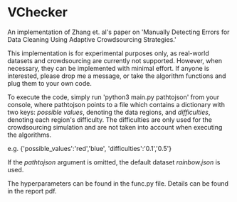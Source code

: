# VChecker
An implementation of Zhang et. al's paper on 'Manually Detecting Errors for Data Cleaning Using Adaptive Crowdsourcing Strategies.'

This implementation is for experimental purposes only, as real-world datasets and crowdsourcing are currently not supported. However, when necessary, they can be implemented with minimal effort. If anyone is interested, please drop me a message, or take the algorithm functions and plug them to your own code.

To execute the code, simply run 'python3 main.py pathtojson' from your console, where pathtojson points to a file which contains a dictionary with two keys: *possible values*, denoting the data regions, and *difficulties*, denoting each region's difficulty. The difficulties are only used for the crowdsourcing simulation and are not taken into account when executing the algorithms.

e.g. {'possible_values':'red','blue', 'difficulties':'0.1','0.5'}

If the *pathtojson* argument is omitted, the default dataset *rainbow.json* is used.

The hyperparameters can be found in the func.py file. Details can be found in the report pdf.
